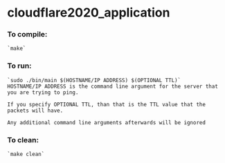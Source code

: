 # cloudflare2020_application

### To compile:
    `make`

### To run:
    `sudo ./bin/main $(HOSTNAME/IP ADDRESS) $(OPTIONAL TTL)` 
    HOSTNAME/IP ADDRESS is the command line argument for the server that you are trying to ping.

    If you specify OPTIONAL TTL, than that is the TTL value that the packets will have. 
    
    Any additional command line arguments afterwards will be ignored

### To clean:
    `make clean`